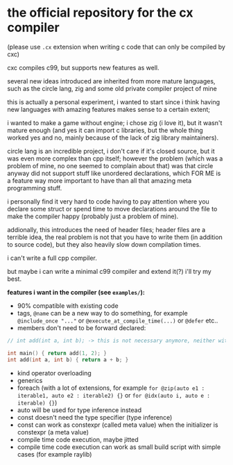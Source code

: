 # the official repository for the cx compiler
(please use `.cx` extension when writing c code that can only be compiled by cxc)

cxc compiles c99, but supports new features as well.

several new ideas introduced are inherited from more mature languages, such as the circle lang, zig and some old private compiler project of mine

this is actually a personal experiment, i wanted to start since i think having new languages with amazing features makes sense to a certain extent;

i wanted to make a game without engine; i chose zig (i love it), but it wasn't mature enough
(and yes it can import c libraries, but the whole thing worked yes and no, mainly because of the lack of zig library maintainers).

circle lang is an incredible project, i don't care if it's closed source, but it was even more complex than cpp itself; however the problem (which was a problem of mine, no one seemed to complain about that) was that circle anyway did not support stuff like unordered declarations, which FOR ME is a feature way more important to have than all that amazing meta programming stuff.

i personally find it very hard to code having to pay attention where you declare some struct or spend time to move declarations around the file to make the compiler happy (probably just a problem of mine).

addionally, this introduces the need of header files; header files are a terrible idea, the real problem is not that you have to write them (in addition to source code), but they also heavily slow down compilation times.

i can't write a full cpp compiler.

but maybe i can write a minimal c99 compiler and extend it(?) i'll try my best.

**features i want in the compiler (see `examples/`):**
* 90% compatible with existing code
* tags, `@name` can be a new way to do something, for example `@include_once "..."` or `@execute_at_compile_time(...)` or `@defer` etc..
* members don't need to be forward declared:
```c
// int add(int a, int b); -> this is not necessary anymore, neither with typedefs

int main() { return add(1, 2); }
int add(int a, int b) { return a + b; }
```
* kind operator overloading
* generics
* foreach (with a lot of extensions, for example `for @zip(auto e1 : iterable1, auto e2 : iterable2) {}` or `for @idx(auto i, auto e : iterable) {}`)
* auto will be used for type inference instead
* const doesn't need the type specifier (type inference)
* const can work as constexpr (called meta value) when the initializer is constexpr (a meta value)
* compile time code execution, maybe jitted
* compile time code execution can work as small build script with simple cases (for example raylib)
